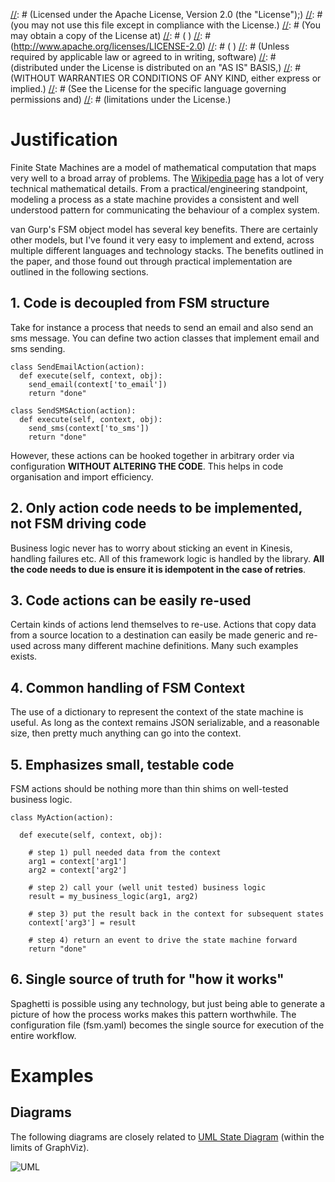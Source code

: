 [//]: # (Copyright 2016 Workiva Inc.)
[//]: # ( )
[//]: # (Licensed under the Apache License, Version 2.0 (the "License");)
[//]: # (you may not use this file except in compliance with the License.)
[//]: # (You may obtain a copy of the License at)
[//]: # ( )
[//]: # (http://www.apache.org/licenses/LICENSE-2.0)
[//]: # ( )
[//]: # (Unless required by applicable law or agreed to in writing, software)
[//]: # (distributed under the License is distributed on an "AS IS" BASIS,)
[//]: # (WITHOUT WARRANTIES OR CONDITIONS OF ANY KIND, either express or implied.)
[//]: # (See the License for the specific language governing permissions and)
[//]: # (limitations under the License.)

# Justification

Finite State Machines are a model of mathematical computation that maps very well to a broad array of problems. 
The [Wikipedia page](https://en.wikipedia.org/wiki/Finite-state_machine) has a lot of very technical mathematical
details. From a practical/engineering standpoint, modeling a process as a state machine provides a consistent and well 
understood pattern for communicating the behaviour of a complex system. 

van Gurp's FSM object model has several key benefits. There are certainly other models, but I've found it very easy 
to implement and extend, across multiple different languages and technology stacks. The benefits outlined in the
paper, and those found out through practical implementation are outlined in the following sections.

## 1. Code is decoupled from FSM structure

Take for instance a process that needs to send an email and also send an sms message. You can define two
action classes that implement email and sms sending.

    class SendEmailAction(action):
      def execute(self, context, obj):
        send_email(context['to_email'])
        return "done"
        
    class SendSMSAction(action):
      def execute(self, context, obj):
        send_sms(context['to_sms'])
        return "done"

However, these actions can be hooked together in arbitrary order via configuration **WITHOUT ALTERING THE CODE**. 
This helps in code organisation and import efficiency.

## 2. Only action code needs to be implemented, not FSM driving code

Business logic never has to worry about sticking an event in Kinesis, handling failures etc. All of this framework
logic is handled by the library. **All the code needs to due is ensure it is idempotent in the case of retries**.

## 3. Code actions can be easily re-used

Certain kinds of actions lend themselves to re-use. Actions that copy data from a source location to a destination
can easily be made generic and re-used across many different machine definitions. Many such examples exists.

## 4. Common handling of FSM Context

The use of a dictionary to represent the context of the state machine is useful. As long as the context remains
JSON serializable, and a reasonable size, then pretty much anything can go into the context. 

## 5. Emphasizes small, testable code

FSM actions should be nothing more than thin shims on well-tested business logic. 

    class MyAction(action):
    
      def execute(self, context, obj):
      
        # step 1) pull needed data from the context
        arg1 = context['arg1']
        arg2 = context['arg2']
        
        # step 2) call your (well unit tested) business logic
        result = my_business_logic(arg1, arg2)
        
        # step 3) put the result back in the context for subsequent states
        context['arg3'] = result
        
        # step 4) return an event to drive the state machine forward
        return "done"

## 6. Single source of truth for "how it works"

Spaghetti is possible using any technology, but just being able to generate a picture of how the process works 
makes this pattern worthwhile. The configuration file (fsm.yaml) becomes the single source for execution of
the entire workflow.

# Examples

## Diagrams

The following diagrams are closely related to [UML State Diagram](https://en.wikipedia.org/wiki/State_diagram_(UML)) 
(within the limits of GraphViz). 

![UML](https://chart.googleapis.com/chart?cht=gv&chl=digraph+G+%7B%0Alabel%3D%22description%22%0Alabelloc%3D%22t%22%0A%22__start__%22+%5Blabel%3D%22start%22%2Cshape%3Dcircle%2Cstyle%3Dfilled%2Cfillcolor%3Dblack%2Cfontcolor%3Dwhite%2Cfontsize%3D9%5D%3B%0A%22StateName1%22+%5Bshape%3DMrecord%2Clabel%3D%22%7BStateName1%7Centry%2F+full.path.of.CodeClassToRunOnEntry%5Cldo%2F+full.path.of.CodeClassToRunInState%5Clexit%2F+full.path.of.CodeClassToRunOnExit%7D%22%5D%3B%0A%22__start__%22+-%3E+%22StateName1%22+%5Blabel%3D%22%22%5D%0A%22StateName1%22+-%3E+%22StateName2%22+%5Blabel%3D%22event%22%5D%3B%0A%22StateName2%22+%5Bshape%3DMrecord%2Clabel%3D%22%7BStateName2%7Centry%2F+full.path.of.CodeClassToRunOnEntry%5Cldo%2F+full.path.of.CodeClassToRunInState%5Clexit%2F+full.path.of.CodeClassToRunOnExit%7D%22%5D%3B%0A%22StateName2%22+-%3E+%22__end__%22+%5Blabel%3D%22%22%5D%0A%22__end__%22+%5Blabel%3D%22end%22%2Cshape%3Ddoublecircle%2Cstyle%3Dfilled%2Cfillcolor%3Dblack%2Cfontcolor%3Dwhite%2Cfontsize%3D9%5D%3B%0A%7D)

